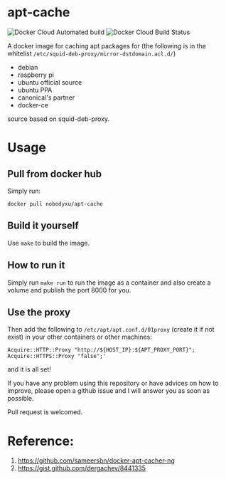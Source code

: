 # apt-cache

![Docker Cloud Automated build](https://img.shields.io/docker/cloud/automated/nobodyxu/apt-cache.svg)
![Docker Cloud Build Status](https://img.shields.io/docker/cloud/build/nobodyxu/apt-cache.svg)

A docker image for caching apt packages for (the following is in the whitelist `/etc/squid-deb-proxy/mirror-dstdomain.acl.d/`)

 - debian
 - raspberry pi
 - ubuntu official source
 - ubuntu PPA
 - canonical's partner 
 - docker-ce

source based on squid-deb-proxy.

# Usage

## Pull from docker hub

Simply run:

```
docker pull nobodyxu/apt-cache
```

## Build it yourself

Use `make` to build the image.

## How to run it

Simply run `make run` to run the image as a container and also create a volume and publish the port 8000 for you.

## Use the proxy

Then add the following to `/etc/apt/apt.conf.d/01proxy` (create it if not exist) in your other containers or other machines:

```
Acquire::HTTP::Proxy "http://${HOST_IP}:${APT_PROXY_PORT}";
Acquire::HTTPS::Proxy "false";'
```

and it is all set!

If you have any problem using this repository or have advices on how to improve, please open a github issue and I will answer you as soon 
as possible.

Pull request is welcomed.

# Reference:

 1. https://github.com/sameersbn/docker-apt-cacher-ng
 2. https://gist.github.com/dergachev/8441335
